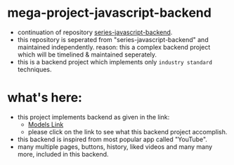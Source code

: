 # mega-project-javascript-backend

- continuation of repository [series-javascript-backend](https://github.com/navraj-singh-dev/series-javascript-backend).
- this repository is seperated from "series-javascript-backend" and maintained independently.
  reason: this a complex backend project which will be timelined & maintained seperately.
- this is a backend project which implements only `industry standard` techniques.

# what's here:

- this project implements backend as given in the link:
  - [Models Link](https://app.eraser.io/workspace/YtPqZ1VogxGy1jzIDkzj)
  - please click on the link to see what this backend project accomplish.
- this backend is inspired from most popular app called "YouTube".
- many multiple pages, buttons, history, liked videos and many many more, included in this backend.
